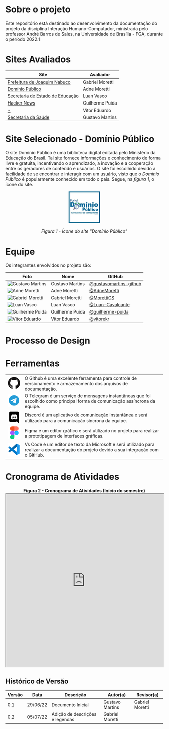 # Sobre o projeto

Este repositório está destinado ao desenvolvimento da documentação do projeto da disciplina Interação Humano-Computador, ministrada pelo professor André Barros de Sales, na Universidade de Brasília - FGA, durante o período 2022.1

# Sites Avaliados
 Site |  Avaliador |
 ---- | --------- |
[Prefeitura de Joaquim Nabuco](https://joaquimnabuco.pe.gov.br/v1/)  | Gabriel Moretti 
[Domínio Público](http://www.dominiopublico.gov.br/pesquisa/PesquisaObraForm.do)  | Adne Moretti 
[Secretaria de Estado de Educação](https://www.educacao.df.gov.br/)  | Luan Vasco
[Hacker News](https://news.ycombinator.com/)  | Guilherme Puida
[-](-)  | Vitor Eduardo
[Secretaria da Saúde](https://sivisa.saude.sp.gov.br/sivisa/) | Gustavo Martins

# Site Selecionado - Domínio Público

O site Domínio Público é uma biblioteca digital editada pelo Ministério da Educação do Brasil. Tal site fornece informações e conhecimento de forma livre e gratuita, incentivando o aprendizado, a inovação e a cooperação entre os geradores de conteúdo e usuários. O site foi escolhido devido à facilidade de se encontrar e interagir com um usuário, visto que o _Domínio Público_ é popularmente conhecido em todo o país. Segue, na _figura 1_, o ícone do site.

<div align="center">
<img src="assets/imagens/dominio-publico_2.png" alt="Gustavo Martins" width="100">
 <p><i>Figura 1 - Ícone do site "Domínio Público"</i></p>
</div>

# Equipe

Os integrantes envolvidos no projeto são:


 Foto | Nome | GitHub |
 ---- | ---- | ------ |
<img src="https://github.com/gustavomartins-github.png" alt="Gustavo Martins" width="100">           | Gustavo Martins | [@gustavomartins-github](https://github.com/gustavomartins-github) |
<img src="https://github.com/AdneMoretti.png" alt="Adne Moretti" width="100">    | Adne Moretti  | [@AdneMoretti](https://github.com/AdneMoretti) |
<img src="https://github.com/MorettiGS.png" alt="Gabriel Moretti" width="100">        | Gabriel Moretti | [@MorettiGS](https://github.com/MorettiGS) |
<img src="https://github.com/Luan-Cavalcante.png" alt="Luan Vasco" width="100">              | Luan Vasco | [@Luan-Cavalcante](https://github.com/Luan-Cavalcante) |
<img src="https://github.com/guilherme-puida.png" alt="Guilherme Puida" width="100">   | Guilherme Puida | [@guilherme-puida](https://github.com/guilherme-puida) |
<img src="https://github.com/vitorekr.png" alt="Vitor Eduardo" width="100">   | Vitor Eduardo | [@vitorekr](https://github.com/vitorekr) |


# Processo de Design


# Ferramentas
|     |     | 
| :-: | :- |
| <img src="https://raw.githubusercontent.com/devicons/devicon/master/icons/github/github-original.svg" width="100"> | O Github é uma excelente ferramenta para controle de versionamento e armazenamento dos arquivos de documentação. |
| <img src="./assets/imagens/telegram.png" width="100"> | O Telegram é um serviço de mensagens instantâneas que foi escolhido como principal forma de comunicação assíncrona da equipe. |
| <img src="./assets/imagens/discord.svg" width="100"> | Discord é um aplicativo de comunicação instantânea e será utilizado para a comunicação síncrona da equipe. |
| <img src="./assets/imagens/figma.svg" width="100"> | Figma é um editor gráfico e será utilizado no projeto para realizar a prototipagem de interfaces gráficas. |
| <img src="./assets/imagens/vscode.svg" width="100"> | Vs Code é um editor de texto da Microsoft e será utilizado para realizar a documentação do projeto devido a sua integração com o GitHub. |

# Cronograma de Atividades

<figcaption><center>
    <b>Figura 2 - Cronograma de Atividades (Início do semestre)</b>
</figcaption>
    
<div align="center">
<iframe width="100%" height="550px" src="https://docs.google.com/spreadsheets/d/e/2PACX-1vRZgZvIHbYT3x_niK3SAPwP_rg2Jza8JUdNEBPBxh_7rfzeyzjpALPWf99UMBOFfVFq3Au5rxXI6V9h/pubhtml?gid=670011982&single=true"></iframe>
</div>

## Histórico de Versão

| Versão | Data | Descrição | Autor(a) | Revisor(a)
|--------|------|-----------|-------| -------
| 0.1 | 29/06/22 | Documento Inicial | Gustavo Martins | Gabriel Moretti
| 0.2 | 05/07/22 | Adição de descrições e legendas | Gabriel Moretti |
